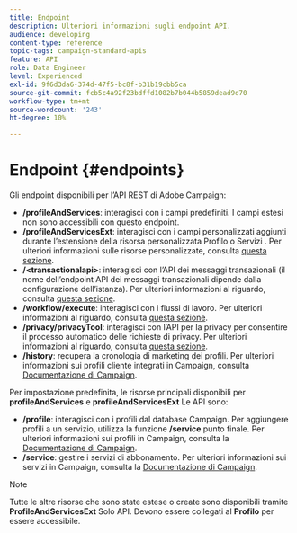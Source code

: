 ```yaml
---
title: Endpoint
description: Ulteriori informazioni sugli endpoint API.
audience: developing
content-type: reference
topic-tags: campaign-standard-apis
feature: API
role: Data Engineer
level: Experienced
exl-id: 9f6d3da6-374d-47f5-bc8f-b31b19cbb5ca
source-git-commit: fcb5c4a92f23bdffd1082b7b044b5859dead9d70
workflow-type: tm+mt
source-wordcount: '243'
ht-degree: 10%

---
```


# Endpoint {#endpoints}

Gli endpoint disponibili per l’API REST di Adobe Campaign:

* **/profileAndServices**: interagisci con i campi predefiniti. I campi estesi non sono accessibili con questo endpoint.
* **/profileAndServicesExt**: interagisci con i campi personalizzati aggiunti durante l’estensione della risorsa personalizzata Profilo o Servizi . Per ulteriori informazioni sulle risorse personalizzate, consulta [questa sezione](../../api/using/custom-resources.md).
* **/&lt;transactionalapi>**: interagisci con l’API dei messaggi transazionali (il nome dell’endpoint API dei messaggi transazionali dipende dalla configurazione dell’istanza). Per ulteriori informazioni al riguardo, consulta [questa sezione](../../api/using/managing-transactional-messages.md).
* **/workflow/execute**: interagisci con i flussi di lavoro. Per ulteriori informazioni al riguardo, consulta [questa sezione](../../api/using/controlling-a-workflow.md).
* **/privacy/privacyTool**: interagisci con l’API per la privacy per consentire il processo automatico delle richieste di privacy. Per ulteriori informazioni al riguardo, consulta [questa sezione](../../api/using/creating-a-privacy-request.md).
* **/history**: recupera la cronologia di marketing dei profili. Per ulteriori informazioni sui profili cliente integrati in Campaign, consulta [Documentazione di Campaign](https://helpx.adobe.com/campaign/standard/audiences/using/integrated-customer-profile.html).

Per impostazione predefinita, le risorse principali disponibili per **profileAndServices** e **profileAndServicesExt** Le API sono:

* **/profile**: interagisci con i profili dal database Campaign. Per aggiungere profili a un servizio, utilizza la funzione **/service** punto finale. Per ulteriori informazioni sui profili in Campaign, consulta la [Documentazione di Campaign](https://helpx.adobe.com/campaign/standard/audiences/using/about-profiles.html).
* **/service**: gestire i servizi di abbonamento. Per ulteriori informazioni sui servizi in Campaign, consulta la [Documentazione di Campaign](https://helpx.adobe.com/campaign/standard/audiences/using/creating-a-service.html).

>[!NOTE]
>
>Tutte le altre risorse che sono state estese o create sono disponibili tramite **ProfileAndServicesExt** Solo API. Devono essere collegati al **Profilo** per essere accessibile.
